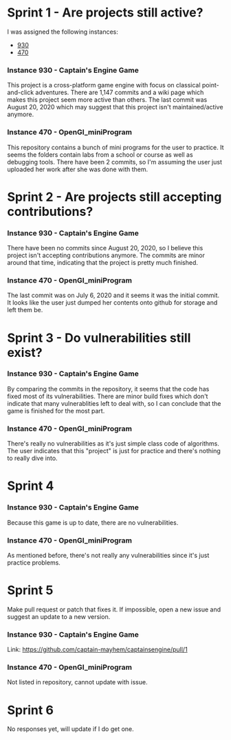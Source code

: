 # Sprint 1 - Are projects still active?

I was assigned the following instances:
* [930](https://github.com/captain-mayhem/captainsengine)
* [470](https://github.com/shiyuyullin/OpenGl_miniProgram)

### Instance 930 - Captain's Engine Game
This project is a cross-platform game engine with focus on classical point-and-click adventures. 
There are 1,147 commits and a wiki page which makes this project seem more active than others. The last
commit was August 20, 2020 which may suggest that this project isn't maintained/active anymore.

### Instance 470 - OpenGI_miniProgram
This repository contains a bunch of mini programs for the user to practice. It seems the folders contain labs from a school
or course as well as debugging tools. There have been 2 commits, so I'm assuming the user just uploaded her work after she was done with them.

# Sprint 2 - Are projects still accepting contributions?

### Instance 930 - Captain's Engine Game
There have been no commits since August 20, 2020, so I believe this project isn't accepting contributions anymore. The commits are minor around that time, indicating that the project is pretty much finished.

### Instance 470 - OpenGI_miniProgram
The last commit was on July 6, 2020 and it seems it was the initial commit. It looks like the user just dumped her contents onto github for storage and left them be. 


# Sprint 3 - Do vulnerabilities still exist?

### Instance 930 - Captain's Engine Game
By comparing the commits in the repository, it seems that the code has fixed most of its vulnerabilities. There are minor build fixes which don't indicate that many vulnerablities left to deal with, so I can conclude that the game is finished for the most part.

### Instance 470 - OpenGI_miniProgram
There's really no vulnerabilities as it's just simple class code of algorithms. The user indicates that this "project" is just for practice and there's nothing to really dive into. 
# Sprint 4

### Instance 930 - Captain's Engine Game
Because this game is up to date, there are no vulnerabilities.

### Instance 470 - OpenGI_miniProgram
As mentioned before, there's not really any vulnerabilities since it's just practice problems.

# Sprint 5

Make pull request or patch that fixes it. If impossible, open a new issue and suggest an update to a new version.

### Instance 930 - Captain's Engine Game
Link: https://github.com/captain-mayhem/captainsengine/pull/1

### Instance 470 - OpenGI_miniProgram

Not listed in repository, cannot update with issue.

# Sprint 6
No responses yet, will update if I do get one.
